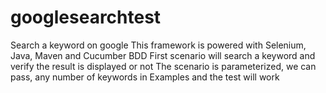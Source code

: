 # googlesearchtest
Search a keyword on google
This framework is powered with Selenium, Java, Maven and Cucumber BDD 
First scenario will search a keyword and verify the result is displayed or not
The scenario is parameterized, we can pass, any number of keywords in Examples and the test will work
